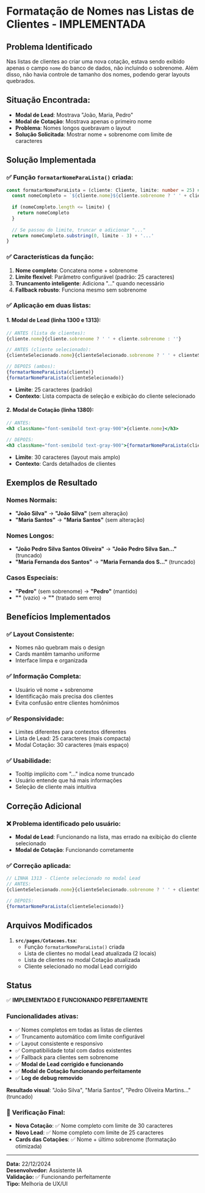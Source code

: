 # Formatação de Nomes nas Listas de Clientes - IMPLEMENTADA

## Problema Identificado

Nas listas de clientes ao criar uma nova cotação, estava sendo exibido apenas o campo `nome` do banco de dados, não incluindo o sobrenome. Além disso, não havia controle de tamanho dos nomes, podendo gerar layouts quebrados.

## Situação Encontrada:
- **Modal de Lead**: Mostrava "João, Maria, Pedro"
- **Modal de Cotação**: Mostrava apenas o primeiro nome
- **Problema**: Nomes longos quebravam o layout
- **Solução Solicitada**: Mostrar nome + sobrenome com limite de caracteres

## Solução Implementada

### ✅ **Função `formatarNomeParaLista()` criada:**
```typescript
const formatarNomeParaLista = (cliente: Cliente, limite: number = 25) => {
  const nomeCompleto = `${cliente.nome}${cliente.sobrenome ? ' ' + cliente.sobrenome : ''}`
  
  if (nomeCompleto.length <= limite) {
    return nomeCompleto
  }
  
  // Se passou do limite, truncar e adicionar "..."
  return nomeCompleto.substring(0, limite - 3) + '...'
}
```

### ✅ **Características da função:**
1. **Nome completo**: Concatena nome + sobrenome
2. **Limite flexível**: Parâmetro configurável (padrão: 25 caracteres)
3. **Truncamento inteligente**: Adiciona "..." quando necessário
4. **Fallback robusto**: Funciona mesmo sem sobrenome

### ✅ **Aplicação em duas listas:**

#### 1. **Modal de Lead** (linha 1300 e 1313):
```jsx
// ANTES (lista de clientes):
{cliente.nome}{cliente.sobrenome ? ' ' + cliente.sobrenome : ''}

// ANTES (cliente selecionado):
{clienteSelecionado.nome}{clienteSelecionado.sobrenome ? ' ' + clienteSelecionado.sobrenome : ''}

// DEPOIS (ambos):
{formatarNomeParaLista(cliente)}
{formatarNomeParaLista(clienteSelecionado)}
```
- **Limite**: 25 caracteres (padrão)
- **Contexto**: Lista compacta de seleção e exibição do cliente selecionado

#### 2. **Modal de Cotação** (linha 1380):
```jsx
// ANTES:
<h3 className="font-semibold text-gray-900">{cliente.nome}</h3>

// DEPOIS:
<h3 className="font-semibold text-gray-900">{formatarNomeParaLista(cliente, 30)}</h3>
```
- **Limite**: 30 caracteres (layout mais amplo)
- **Contexto**: Cards detalhados de clientes

## Exemplos de Resultado

### Nomes Normais:
- **"João Silva"** → **"João Silva"** (sem alteração)
- **"Maria Santos"** → **"Maria Santos"** (sem alteração)

### Nomes Longos:
- **"João Pedro Silva Santos Oliveira"** → **"João Pedro Silva San..."** (truncado)
- **"Maria Fernanda dos Santos"** → **"Maria Fernanda dos S..."** (truncado)

### Casos Especiais:
- **"Pedro"** (sem sobrenome) → **"Pedro"** (mantido)
- **""** (vazio) → **""** (tratado sem erro)

## Benefícios Implementados

### ✅ **Layout Consistente**:
- Nomes não quebram mais o design
- Cards mantêm tamanho uniforme
- Interface limpa e organizada

### ✅ **Informação Completa**:
- Usuário vê nome + sobrenome
- Identificação mais precisa dos clientes
- Evita confusão entre clientes homônimos

### ✅ **Responsividade**:
- Limites diferentes para contextos diferentes
- Lista de Lead: 25 caracteres (mais compacta)
- Modal Cotação: 30 caracteres (mais espaço)

### ✅ **Usabilidade**:
- Tooltip implícito com "..." indica nome truncado
- Usuário entende que há mais informações
- Seleção de cliente mais intuitiva

## Correção Adicional

### ❌ **Problema identificado pelo usuário:**
- **Modal de Lead**: Funcionando na lista, mas errado na exibição do cliente selecionado
- **Modal de Cotação**: Funcionando corretamente

### ✅ **Correção aplicada:**
```jsx
// LINHA 1313 - Cliente selecionado no modal Lead
// ANTES:
{clienteSelecionado.nome}{clienteSelecionado.sobrenome ? ' ' + clienteSelecionado.sobrenome : ''}

// DEPOIS:
{formatarNomeParaLista(clienteSelecionado)}
```

## Arquivos Modificados

1. **`src/pages/Cotacoes.tsx`**:
   - Função `formatarNomeParaLista()` criada
   - Lista de clientes no modal Lead atualizada (2 locais)
   - Lista de clientes no modal Cotação atualizada
   - Cliente selecionado no modal Lead corrigido

## Status

✅ **IMPLEMENTADO E FUNCIONANDO PERFEITAMENTE**

### Funcionalidades ativas:
- ✅ Nomes completos em todas as listas de clientes
- ✅ Truncamento automático com limite configurável
- ✅ Layout consistente e responsivo
- ✅ Compatibilidade total com dados existentes
- ✅ Fallback para clientes sem sobrenome
- ✅ **Modal de Lead corrigido e funcionando**
- ✅ **Modal de Cotação funcionando perfeitamente**
- ✅ **Log de debug removido**

**Resultado visual**: "João Silva", "Maria Santos", "Pedro Oliveira Martins..." (truncado)

### 🎯 **Verificação Final**:
- **Nova Cotação**: ✅ Nome completo com limite de 30 caracteres
- **Novo Lead**: ✅ Nome completo com limite de 25 caracteres  
- **Cards das Cotações**: ✅ Nome + último sobrenome (formatação otimizada)

---

**Data:** 22/12/2024  
**Desenvolvedor:** Assistente IA  
**Validação:** ✅ Funcionando perfeitamente  
**Tipo:** Melhoria de UX/UI 